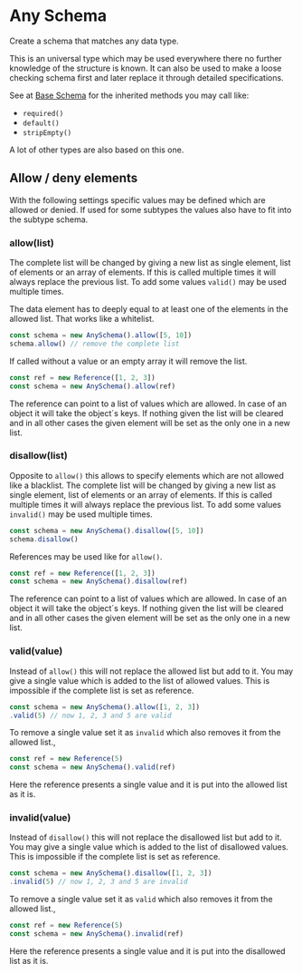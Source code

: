 # Any Schema

Create a schema that matches any data type.

This is an universal type which may be used everywhere there no further knowledge
of the structure is known. It can also be used to make a loose checking schema
first and later replace it through detailed specifications.

See at [Base Schema](base.md) for the inherited methods you may call like:
- `required()`
- `default()`
- `stripEmpty()`

A lot of other types are also based on this one.

## Allow / deny elements

With the following settings specific values may be defined which are allowed or denied. If used
for some subtypes the values also have to fit into the subtype schema.

### allow(list)

The complete list will be changed by giving a new list as single element, list of elements or
an array of elements. If this is called multiple times it will always replace the previous list.
To add some values `valid()` may be used multiple times.

The data element has to deeply equal to at least one of the elements in the allowed list. That works
like a whitelist.

```js
const schema = new AnySchema().allow([5, 10])
schema.allow() // remove the complete list
```

If called without a value or an empty array it will remove the list.

```js
const ref = new Reference([1, 2, 3])
const schema = new AnySchema().allow(ref)
```

The reference can point to a list of values which are allowed. In case of an object it will take the
object´s keys. If nothing given the list will be cleared and in all other cases the given element will
be set as the only one in a new list.

### disallow(list)

Opposite to `allow()` this allows to specify elements which are not allowed like a blacklist.
The complete list will be changed by giving a new list as single element, list of elements or
an array of elements. If this is called multiple times it will always replace the previous list.
To add some values `invalid()` may be used multiple times.

```js
const schema = new AnySchema().disallow([5, 10])
schema.disallow()
```

References may be used like for `allow()`.

```js
const ref = new Reference([1, 2, 3])
const schema = new AnySchema().disallow(ref)
```

The reference can point to a list of values which are allowed. In case of an object it will take the
object´s keys. If nothing given the list will be cleared and in all other cases the given element will
be set as the only one in a new list.

### valid(value)

Instead of `allow()` this will not replace the allowed list but add to it. You may give a single
value which is added to the list of allowed values. This is impossible if the complete list is
set as reference.

```js
const schema = new AnySchema().allow([1, 2, 3])
.valid(5) // now 1, 2, 3 and 5 are valid
```

To remove a single value set it as `invalid` which also removes it from the allowed list.,

```js
const ref = new Reference(5)
const schema = new AnySchema().valid(ref)
```

Here the reference presents a single value and it is put into the allowed list as it is.

### invalid(value)

Instead of `disallow()` this will not replace the disallowed list but add to it. You may give a single
value which is added to the list of disallowed values. This is impossible if the complete list is
set as reference.

```js
const schema = new AnySchema().disallow([1, 2, 3])
.invalid(5) // now 1, 2, 3 and 5 are invalid
```

To remove a single value set it as `valid` which also removes it from the allowed list.,

```js
const ref = new Reference(5)
const schema = new AnySchema().invalid(ref)
```

Here the reference presents a single value and it is put into the disallowed list as it is.
